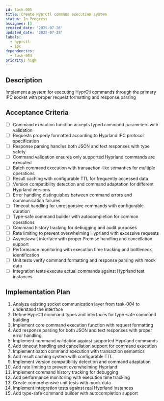 ```yaml
---
id: task-005
title: Create HyprCtl command execution system
status: In Progress
assignee: []
created_date: '2025-07-26'
updated_date: '2025-07-28'
labels:
  - hyprctl
  - ipc
dependencies:
  - task-004
priority: high
---
```


## Description

Implement a system for executing HyprCtl commands through the primary IPC socket with proper request formatting and response parsing

## Acceptance Criteria

- [ ] Command execution function accepts typed command parameters with validation
- [ ] Requests properly formatted according to Hyprland IPC protocol specification
- [ ] Response parsing handles both JSON and text responses with type safety
- [ ] Command validation ensures only supported Hyprland commands are executed
- [ ] Batch command execution with transaction-like semantics for multiple operations
- [ ] Result caching with configurable TTL for frequently accessed data
- [ ] Version compatibility detection and command adaptation for different Hyprland versions
- [ ] Error handling distinguishes between command errors and communication failures
- [ ] Timeout handling for unresponsive commands with configurable duration
- [ ] Type-safe command builder with autocompletion for common operations
- [ ] Command history tracking for debugging and audit purposes
- [ ] Rate limiting to prevent overwhelming Hyprland with excessive requests
- [ ] Async/await interface with proper Promise handling and cancellation support
- [ ] Performance monitoring with execution time tracking and bottleneck identification
- [ ] Unit tests verify command formatting and response parsing with mock data
- [ ] Integration tests execute actual commands against Hyprland test instances

## Implementation Plan

1. Analyze existing socket communication layer from task-004 to understand the interface
2. Define HyprCtl command types and interfaces for type-safe command building
3. Implement core command execution function with request formatting
4. Add response parsing for both JSON and text responses with proper error handling
5. Implement command validation against supported Hyprland commands
6. Add timeout handling and cancellation support for command execution
7. Implement batch command execution with transaction semantics
8. Add result caching system with configurable TTL
9. Implement version compatibility detection and command adaptation
10. Add rate limiting to prevent overwhelming Hyprland
11. Implement command history tracking for debugging
12. Add performance monitoring with execution time tracking
13. Create comprehensive unit tests with mock data
14. Implement integration tests against real Hyprland instances
15. Add type-safe command builder with autocompletion support
